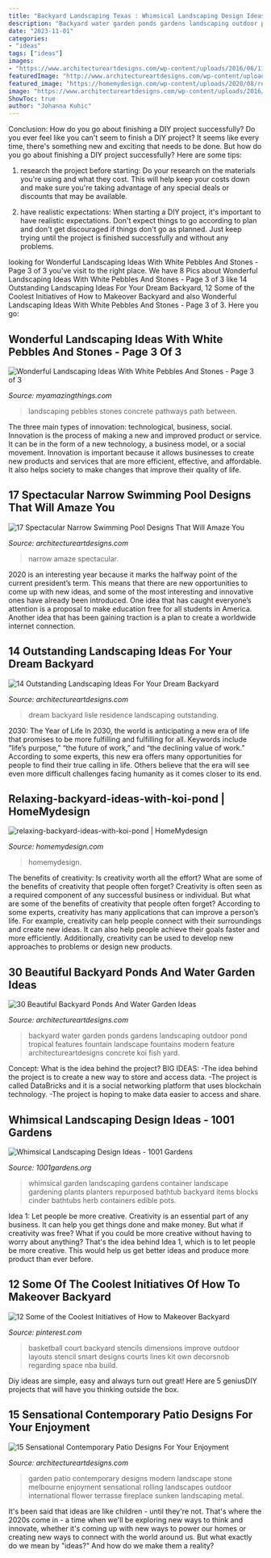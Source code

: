 ```yaml
---
title: "Backyard Landscaping Texas : Whimsical Landscaping Design Ideas"
description: "Backyard water garden ponds gardens landscaping outdoor pond tropical features fountain landscape fountains modern feature architectureartdesigns concrete koi fish yard"
date: "2023-11-01"
categories:
- "ideas"
tags: ["ideas"]
images:
- "https://www.architectureartdesigns.com/wp-content/uploads/2016/06/11-19.jpg"
featuredImage: "http://www.architectureartdesigns.com/wp-content/uploads/2013/04/Backyard-ArchitectureArtDesigns-4.jpg"
featured_image: "https://homemydesign.com/wp-content/uploads/2020/08/relaxing-backyard-ideas-with-koi-pond.jpg"
image: "https://www.architectureartdesigns.com/wp-content/uploads/2016/06/11-19.jpg"
ShowToc: true
author: "Johanna Kuhic"
---
```



Conclusion: How do you go about finishing a DIY project successfully?
Do you ever feel like you can't seem to finish a DIY project? It seems like every time, there's something new and exciting that needs to be done. But how do you go about finishing a DIY project successfully? Here are some tips: 
1. research the project before starting: Do your research on the materials you're using and what they cost. This will help keep your costs down and make sure you're taking advantage of any special deals or discounts that may be available. 

2. have realistic expectations: When starting a DIY project, it's important to have realistic expectations. Don't expect things to go according to plan and don't get discouraged if things don't go as planned. Just keep trying until the project is finished successfully and without any problems. 


	

		
looking for Wonderful Landscaping Ideas With White Pebbles And Stones - Page 3 of 3 you've visit to the right place. We have 8 Pics about Wonderful Landscaping Ideas With White Pebbles And Stones - Page 3 of 3 like 14 Outstanding Landscaping Ideas For Your Dream Backyard, 12 Some of the Coolest Initiatives of How to Makeover Backyard and also Wonderful Landscaping Ideas With White Pebbles And Stones - Page 3 of 3. Here you go:
		
    
## Wonderful Landscaping Ideas With White Pebbles And Stones - Page 3 Of 3

<img loading=lazy src="http://myamazingthings.com/wp-content/uploads/2017/03/path.jpg" onerror="this.onerror=null;this.src='https://tse3.mm.bing.net/th?id=OIP.JI40F9dl4A3Y2w14ZxKyXQHaFj&amp;pid=15.1';" alt="Wonderful Landscaping Ideas With White Pebbles And Stones - Page 3 of 3">

_Source: myamazingthings.com_

>landscaping pebbles stones concrete pathways path between. 

	

The three main types of innovation: technological, business, social.
Innovation is the process of making a new and improved product or service. It can be in the form of a new technology, a business model, or a social movement. Innovation is important because it allows businesses to create new products and services that are more efficient, effective, and affordable. It also helps society to make changes that improve their quality of life.

    
## 17 Spectacular Narrow Swimming Pool Designs That Will Amaze You

<img loading=lazy src="https://www.architectureartdesigns.com/wp-content/uploads/2016/06/11-19.jpg" onerror="this.onerror=null;this.src='https://tse1.mm.bing.net/th?id=OIP.65W624i81chxO1r02-J3WgHaFK&amp;pid=15.1';" alt="17 Spectacular Narrow Swimming Pool Designs That Will Amaze You">

_Source: architectureartdesigns.com_

>narrow amaze spectacular. 

	

2020 is an interesting year because it marks the halfway point of the current president’s term. This means that there are new opportunities to come up with new ideas, and some of the most interesting and innovative ones have already been introduced. One idea that has caught everyone’s attention is a proposal to make education free for all students in America. Another idea that has been gaining traction is a plan to create a worldwide internet connection.

    
## 14 Outstanding Landscaping Ideas For Your Dream Backyard

<img loading=lazy src="https://www.architectureartdesigns.com/wp-content/uploads/2014/06/7.-Lisle-Residence.jpg" onerror="this.onerror=null;this.src='https://tse4.mm.bing.net/th?id=OIP.EZ8UIqHE-EP9XOe48npN2AAAAA&amp;pid=15.1';" alt="14 Outstanding Landscaping Ideas For Your Dream Backyard">

_Source: architectureartdesigns.com_

>dream backyard lisle residence landscaping outstanding. 

	

2030: The Year of Life
In 2030, the world is anticipating a new era of life that promises to be more fulfilling and fulfilling for all. Keywords include “life’s purpose,” “the future of work,” and “the declining value of work.” According to some experts, this new era offers many opportunities for people to find their true calling in life. Others believe that the era will see even more difficult challenges facing humanity as it comes closer to its end.

    
## Relaxing-backyard-ideas-with-koi-pond | HomeMydesign

<img loading=lazy src="https://homemydesign.com/wp-content/uploads/2020/08/relaxing-backyard-ideas-with-koi-pond.jpg" onerror="this.onerror=null;this.src='https://tse1.mm.bing.net/th?id=OIP.cIGf7jOUY_esI4w9YJIY_QHaLH&amp;pid=15.1';" alt="relaxing-backyard-ideas-with-koi-pond | HomeMydesign">

_Source: homemydesign.com_

>homemydesign. 

	

The benefits of creativity: Is creativity worth all the effort? What are some of the benefits of creativity that people often forget?
Creativity is often seen as a required component of any successful business or individual. But what are some of the benefits of creativity that people often forget? According to some experts, creativity has many applications that can improve a person’s life. For example, creativity can help people connect with their surroundings and create new ideas. It can also help people achieve their goals faster and more efficiently. Additionally, creativity can be used to develop new approaches to problems or design new products.

    
## 30 Beautiful Backyard Ponds And Water Garden Ideas

<img loading=lazy src="http://www.architectureartdesigns.com/wp-content/uploads/2013/04/Backyard-ArchitectureArtDesigns-4.jpg" onerror="this.onerror=null;this.src='https://tse4.mm.bing.net/th?id=OIP.pTQD_cy7exuwIXpbB3XA8AHaLH&amp;pid=15.1';" alt="30 Beautiful Backyard Ponds And Water Garden Ideas">

_Source: architectureartdesigns.com_

>backyard water garden ponds gardens landscaping outdoor pond tropical features fountain landscape fountains modern feature architectureartdesigns concrete koi fish yard. 

	

Concept: What is the idea behind the project?
BIG IDEAS: 
-The idea behind the project is to create a new way to store and access data. 
-The project is called DataBricks and it is a social networking platform that uses blockchain technology. 
-The project is hoping to make data easier to access and share.

    
## Whimsical Landscaping Design Ideas - 1001 Gardens

<img loading=lazy src="https://www.1001gardens.org/wp-content/uploads/2014/08/whimsical2.jpg" onerror="this.onerror=null;this.src='https://tse1.mm.bing.net/th?id=OIP.TFdEJ0368r5dBmQCdnwkAQHaJ3&amp;pid=15.1';" alt="Whimsical Landscaping Design Ideas - 1001 Gardens">

_Source: 1001gardens.org_

>whimsical garden landscaping gardens container landscape gardening plants planters repurposed bathtub backyard items blocks cinder bathtubs herb containers edible pots. 

	

Idea 1: Let people be more creative.
Creativity is an essential part of any business. It can help you get things done and make money. But what if creativity was free? What if you could be more creative without having to worry about anything? That's the idea behind Idea 1, which is to let people be more creative. This would help us get better ideas and produce more product than ever before.

    
## 12 Some Of The Coolest Initiatives Of How To Makeover Backyard

<img loading=lazy src="https://i.pinimg.com/736x/a7/95/5e/a7955e144786834838538e14ff28e00e.jpg" onerror="this.onerror=null;this.src='https://tse1.mm.bing.net/th?id=OIP.njrS60Bcl3UCpUY2t89iowHaNK&amp;pid=15.1';" alt="12 Some of the Coolest Initiatives of How to Makeover Backyard">

_Source: pinterest.com_

>basketball court backyard stencils dimensions improve outdoor layouts stencil smart designs courts lines kit own decorsnob regarding space nba build. 

	

Diy ideas are simple, easy and always turn out great! Here are 5 geniusDIY projects that will have you thinking outside the box.

    
## 15 Sensational Contemporary Patio Designs For Your Enjoyment

<img loading=lazy src="https://www.architectureartdesigns.com/wp-content/uploads/2015/03/15-Sensational-Contemporary-Patio-Designs-For-Your-Enjoyment-11-630x945.jpg" onerror="this.onerror=null;this.src='https://tse2.mm.bing.net/th?id=OIP.ic7r5W1721FS6u-wB_8YcAHaLH&amp;pid=15.1';" alt="15 Sensational Contemporary Patio Designs For Your Enjoyment">

_Source: architectureartdesigns.com_

>garden patio contemporary designs modern landscape stone melbourne enjoyment sensational rolling landscapes outdoor international flower terrasse fireplace sunken landscaping metal. 

	

It's been said that ideas are like children - until they're not. That's where the 2020s come in - a time when we'll be exploring new ways to think and innovate, whether it's coming up with new ways to power our homes or creating new ways to connect with the world around us. But what exactly do we mean by "ideas?" And how do we make them a reality?

